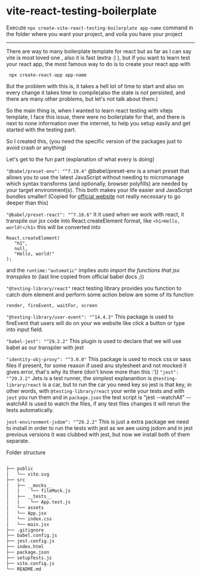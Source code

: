 # vite-react-testing-boilerplate

Execute `npx create-vite-react-testing-boilerplate app-name` command in the folder where you want your project, and voila you have your project

---

There are way to many boilerplate template for react but as far as I can say vite is most loved one , also it is fast (extra :) ), but if you want to learn test your react app, the most famous way to do is to create your react app with

` npx create-react-app app-name`

But the problem with this is, it takes a hell lot of time to start and also on every change it takes time to compile(also the state is not persisted, and there are many other problems, but let's not talk about them.)

So the main thing is, when I wanted to learn react testing with vitejs template, I face this issue, there were no boilerplate for that, and there is next to none information over the internet, to help you setup easily and get started with the testing part.

So I created this, (you need the specific version of the packages just to avoid crash or anything)

Let's get to the fun part (explanation of what every is doing)

`"@babel/preset-env": "^7.19.4"`
@babel/preset-env is a smart preset that allows you to use the latest JavaScript without needing to micromanage which syntax transforms (and optionally, browser polyfills) are needed by your target environment(s). This both makes your life easier and JavaScript bundles smaller! (Copied for [official website](!https://babeljs.io/docs/en/babel-preset-env) not really necessary to go deeper than this)

`"@babel/preset-react": "^7.18.6"`
It it used when we work with react, it transpile our jsx code into React.createElement format, like
`<h1>Hello, world!</h1>` this will be converted into

```
React.createElement(
   "h1",
   null,
   "Hello, world!"
);

```

and the `runtime:"automatic"` implies _auto import the functions that jsx transpiles to_ (last line copied from official babel docs ;))

`"@testing-library/react"`
react testing library provides you function to catch dom element and perform some action below are some of its function

```
render, fireEvent, waitFor, screen
```

`"@testing-library/user-event": "^14.4.3"`
This package is used to fireEvent that users will do on your we website like click a button or type into input field.

`"babel-jest": "^29.2.2"`
This plugin is used to declare that we will use babel as our transpiler with jest

`"identity-obj-proxy": "^3.0.0"`
This package is used to mock css or sass files if present, for some reason if used anu stylesheet and not mocked it gives error, that's why its there (don't know more than this :'))
`"jest": "^29.2.2"`
Jets is a test runner, the simplest explanantion is `@testing-library/react` is a car, but to run the car you need key so jest is that key, in other words, with `@testing-library/react` your write your tests and with `jest` you run them and in `package.json` the test script is "jest --watchAll" --watchAll is used to watch the files, if any test files changes it will rerun the tests automatically.

`jest-environment-jsdom": "^29.2.2"`
This is just a extra package we need to install in order to run the tests with jest as we aee using jsdom and in jest previous versions it was clubbed with jest, but now we install both of them separate.

Folder structure

```bash

├── public
│   └── vite.svg
├── src
│   ├── __mocks__
│   |    └── fileMock.js
│   ├── __tests__
│   |    └── App.test.js
│   └── assets
│   └── App.jsx
│   └── index.css
│   └── main.jsx
├── .gitignore
├── babel.config.js
├── jest.config.js
├── index.html
├── package.json
├── setupTests.js
├── vite.config.js
└── README.md

```
